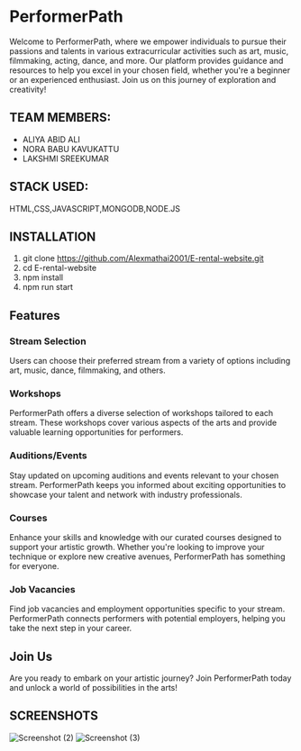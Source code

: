 # PerformerPath
Welcome to PerformerPath, where we empower individuals to pursue their passions and talents in various extracurricular activities such as art, music, filmmaking, acting, dance, and more.
Our platform provides guidance and resources to help you excel in your chosen field, whether you're a beginner or an experienced enthusiast.
Join us on this journey of exploration and creativity!

## TEAM MEMBERS:
- ALIYA ABID ALI
- NORA BABU KAVUKATTU
- LAKSHMI SREEKUMAR

## STACK USED:
HTML,CSS,JAVASCRIPT,MONGODB,NODE.JS

## INSTALLATION
  1. git clone https://github.com/Alexmathai2001/E-rental-website.git
  2. cd E-rental-website
  3. npm install
  4. npm run start
  
## Features

 ### Stream Selection
Users can choose their preferred stream from a variety of options including art, music, dance, filmmaking, and others.

### Workshops
PerformerPath offers a diverse selection of workshops tailored to each stream. These workshops cover various aspects of the arts and provide valuable learning opportunities for performers.

### Auditions/Events
Stay updated on upcoming auditions and events relevant to your chosen stream. PerformerPath keeps you informed about exciting opportunities to showcase your talent and network with industry professionals.

### Courses
Enhance your skills and knowledge with our curated courses designed to support your artistic growth. Whether you're looking to improve your technique or explore new creative avenues, PerformerPath has something for everyone.


### Job Vacancies
Find job vacancies and employment opportunities specific to your stream. PerformerPath connects performers with potential employers, helping you take the next step in your career.

## Join Us

Are you ready to embark on your artistic journey? Join PerformerPath today and unlock a world of possibilities in the arts!
## SCREENSHOTS
![Screenshot (2)](https://github.com/Nora1706/project-1/assets/133677015/a2f0a97f-542a-4a45-92ee-9ebcf7949306)
![Screenshot (3)](https://github.com/Nora1706/project-1/assets/133677015/7313d382-b817-4a4c-96dd-4c04ef15eba8)
